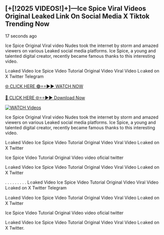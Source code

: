 ## [+[!2025 VIDEOS!]+]—Ice Spice Viral Videos Original Leaked Link On Social Media X Tiktok Trending Now

17 seconds ago

Ice Spice Original Viral video Nudes took the internet by storm and amazed viewers on various Leaked social media platforms. Ice Spice, a young and talented digital creator, recently became famous thanks to this interesting video.

L𝚎aked Video Ice Spice Video Tutorial Original Video Viral Video L𝚎aked on X Twitter Telegram

[🌐 CLICK HERE 🟢==►► WATCH NOW](https://usnews-daily.com/free-watch/?bo)

[🔴 CLICK HERE 🌐==►► Download Now](https://usnews-daily.com/free-watch/?bo)

[![WATCH Videos](https://i.imgur.com/ydURGbz.png)](https://usnews-daily.com/free-watch/?bo)

Ice Spice Original Viral video Nudes took the internet by storm and amazed viewers on various Leaked social media platforms. Ice Spice, a young and talented digital creator, recently became famous thanks to this interesting video.

L𝚎aked Video Ice Spice Video Tutorial Original Video Viral Video L𝚎aked on X Twitter

Ice Spice Video Tutorial Original Video video oficial twitter

L𝚎aked Video Ice Spice Video Tutorial Original Video Viral Video L𝚎aked on X Twitter

. . . . . . . . . L𝚎aked Video Ice Spice Video Tutorial Original Video Viral Video L𝚎aked on X Twitter Telegram

L𝚎aked Video Ice Spice Video Tutorial Original Video Viral Video L𝚎aked on X Twitter

Ice Spice Video Tutorial Original Video video oficial twitter

L𝚎aked Video Ice Spice Video Tutorial Original Video Viral Video L𝚎aked on X Twitter.
